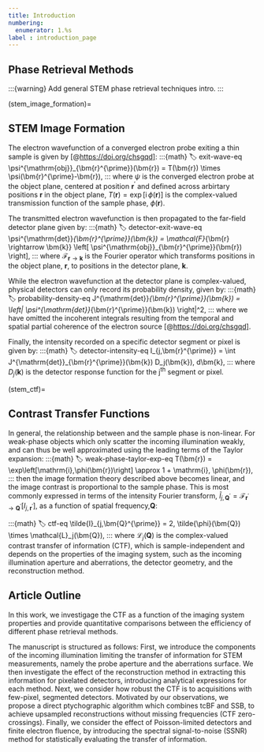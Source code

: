 ```yaml
---
title: Introduction
numbering:
  enumerator: 1.%s
label : introduction_page
---
```


## Phase Retrieval Methods

:::{warning}
Add general STEM phase retrieval techniques intro.
:::

(stem_image_formation)=
## STEM Image Formation

The electron wavefunction of a converged electron probe exiting a thin sample is given by [@https://doi.org/chsgqd]:
:::{math}
:label: exit-wave-eq
\psi^{\mathrm{obj}}_{\bm{r}^{\prime}}(\bm{r}) = T(\bm{r}) \times \psi(\bm{r}^{\prime}-\bm{r}),
:::
where $\psi$ is the converged electron probe at the object plane, centered at position $\bm{r}^{\prime}$ and defined across arbirtary positions $\bm{r}$ in the object plane, $T(\bm{r}) = \exp\left[\mathrm{i}\,\phi(\bm{r}) \right]$ is the complex-valued transmission function of the sample phase, $\phi(\bm{r} )$.

The transmitted electron wavefunction is then propagated to the far-field detector plane given by:
:::{math}
:label: detector-exit-wave-eq
\psi^{\mathrm{det}}_{\bm{r}^{\prime}}(\bm{k}) = \mathcal{F}_{\bm{r} \rightarrow \bm{k}} \left[ \psi^{\mathrm{obj}}_{\bm{r}^{\prime}}(\bm{r}) \right],
:::
where $\mathcal{F}_{\bm{r} \rightarrow \bm{k}}$ is the Fourier operator which transforms positions in the object plane, $\bm{r}$, to positions in the detector plane, $\bm{k}$.

While the electron wavefunction at the detector plane is complex-valued, physical detectors can only record its probability density, given by:
:::{math}
:label: probability-density-eq
J^{\mathrm{det}}_{\bm{r}^{\prime}}(\bm{k}) = \left| \psi^{\mathrm{det}}_{\bm{r}^{\prime}}(\bm{k}) \right|^2,
:::
where we have omitted the incoherent integrals resulting from the temporal and spatial partial coherence of the electron source [@https://doi.org/chsgqd].

Finally, the intensity recorded on a specific detector segment or pixel is given by:
:::{math}
:label: detector-intensity-eq
I_{j,\bm{r}^{\prime}} = \int J^{\mathrm{det}}_{\bm{r}^{\prime}}(\bm{k}) D_j(\bm{k})\, d\bm{k},
:::
where $D_j(\bm{k})$ is the detector response function for the j<sup>th</sup> segment or pixel.

(stem_ctf)=
## Contrast Transfer Functions

In general, the relationship between [](#probability-density-eq) and the sample phase is non-linear.
For weak-phase objects which only scatter the incoming illumination weakly, and can thus be well approximated using the leading terms of the Taylor expansion:
:::{math}
:label: weak-phase-taylor-exp-eq
T(\bm{r}) = \exp\left[\mathrm{i}\,\phi(\bm{r})\right] \approx 1 + \mathrm{i}\, \phi(\bm{r}),
:::
then the image formation theory described above becomes linear, and the image contrast is proportional to the sample phase.
This is most commonly expressed in terms of the intensity Fourier transform, $\tilde{I}_{j,\bm{Q}^{\prime}} = \mathcal{F}_{\bm{r}^{\prime} \rightarrow \bm{Q}^{\prime}}\left[ I_{j,\bm{r}^{\prime}} \right]$, as a function of spatial frequency,$\bm{Q}$:

:::{math}
:label: ctf-eq
\tilde{I}_{j,\bm{Q}^{\prime}} = 2\, \tilde{\phi}(\bm{Q}) \times \mathcal{L}_j(\bm{Q}),
:::
where $\mathcal{L}_j(\bm{Q})$ is the complex-valued contrast transfer of information (CTF), which is sample-independent and depends on the properties of the imaging system, such as the incoming illumination aperture and aberrations, the detector geometry, and the reconstruction method.

## Article Outline

In this work, we investigage the CTF as a function of the imaging system properties and provide quantitative comparisons between the efficiency of different phase retrieval methods.

The manuscript is structured as follows:
First, we introduce the components of the incoming illumination limiting the transfer of information for STEM measurements, namely the probe aperture and the aberrations surface.
We then investigate the effect of the reconstruction method in extracting this information for pixelated detectors, introducing analytical expressions for each method.
Next, we consider how robust the CTF is to acquisitions with few-pixel, segmented detectors.
Motivated by our observations, we propose a direct ptychographic algorithm which combines tcBF and SSB, to achieve upsampled reconstructions without missing frequencies (CTF zero-crossings).
Finally, we consider the effect of Poisson-limited detectors and finite electron fluence, by introducing the spectral signal-to-noise (SSNR) method for statistically evaluating the transfer of information.
